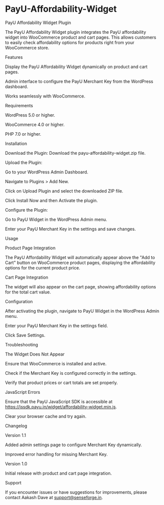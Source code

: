 # PayU-Affordability-Widget
PayU Affordability Widget Plugin

The PayU Affordability Widget plugin integrates the PayU affordability widget into WooCommerce product and cart pages. This allows customers to easily check affordability options for products right from your WooCommerce store.

Features

Display the PayU Affordability Widget dynamically on product and cart pages.

Admin interface to configure the PayU Merchant Key from the WordPress dashboard.

Works seamlessly with WooCommerce.

Requirements

WordPress 5.0 or higher.

WooCommerce 4.0 or higher.

PHP 7.0 or higher.

Installation

Download the Plugin: Download the payu-affordability-widget.zip file.

Upload the Plugin:

Go to your WordPress Admin Dashboard.

Navigate to Plugins > Add New.

Click on Upload Plugin and select the downloaded ZIP file.

Click Install Now and then Activate the plugin.

Configure the Plugin:

Go to PayU Widget in the WordPress Admin menu.

Enter your PayU Merchant Key in the settings and save changes.

Usage

Product Page Integration

The PayU Affordability Widget will automatically appear above the "Add to Cart" button on WooCommerce product pages, displaying the affordability options for the current product price.

Cart Page Integration

The widget will also appear on the cart page, showing affordability options for the total cart value.

Configuration

After activating the plugin, navigate to PayU Widget in the WordPress Admin menu.

Enter your PayU Merchant Key in the settings field.

Click Save Settings.

Troubleshooting

The Widget Does Not Appear

Ensure that WooCommerce is installed and active.

Check if the Merchant Key is configured correctly in the settings.

Verify that product prices or cart totals are set properly.

JavaScript Errors

Ensure that the PayU JavaScript SDK is accessible at https://jssdk.payu.in/widget/affordability-widget.min.js.

Clear your browser cache and try again.

Changelog

Version 1.1

Added admin settings page to configure Merchant Key dynamically.

Improved error handling for missing Merchant Key.

Version 1.0

Initial release with product and cart page integration.

Support

If you encounter issues or have suggestions for improvements, please contact Aakash Dave at support@senseforge.in.
